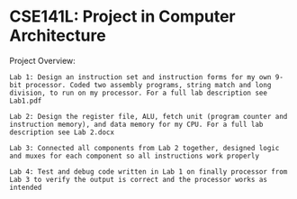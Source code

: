 # CSE141L: Project in Computer Architecture

Project Overview: 

	Lab 1: Design an instruction set and instruction forms for my own 9-bit processor. Coded two assembly programs, string match and long division, to run on my processor. For a full lab description see Lab1.pdf

	Lab 2: Design the register file, ALU, fetch unit (program counter and instruction memory), and data memory for my CPU. For a full lab description see Lab 2.docx

	Lab 3: Connected all components from Lab 2 together, designed logic and muxes for each component so all instructions work properly

	Lab 4: Test and debug code written in Lab 1 on finally processor from Lab 3 to verify the output is correct and the processor works as intended
